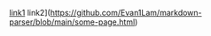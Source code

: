 [link1](https://something.com) link2](https://github.com/Evan1Lam/markdown-parser/blob/main/some-page.html)